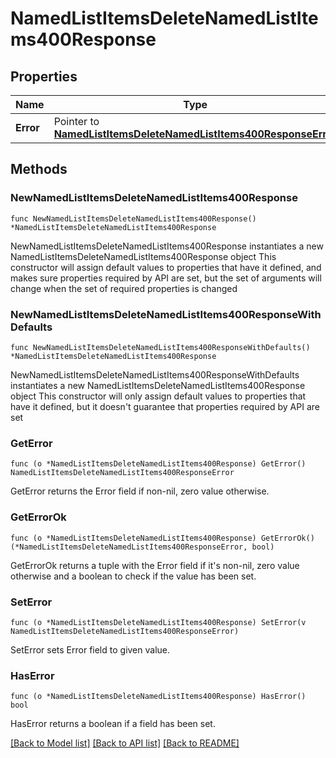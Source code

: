 # NamedListItemsDeleteNamedListItems400Response

## Properties

Name | Type | Description | Notes
------------ | ------------- | ------------- | -------------
**Error** | Pointer to [**NamedListItemsDeleteNamedListItems400ResponseError**](NamedListItemsDeleteNamedListItems400ResponseError.md) |  | [optional] 

## Methods

### NewNamedListItemsDeleteNamedListItems400Response

`func NewNamedListItemsDeleteNamedListItems400Response() *NamedListItemsDeleteNamedListItems400Response`

NewNamedListItemsDeleteNamedListItems400Response instantiates a new NamedListItemsDeleteNamedListItems400Response object
This constructor will assign default values to properties that have it defined,
and makes sure properties required by API are set, but the set of arguments
will change when the set of required properties is changed

### NewNamedListItemsDeleteNamedListItems400ResponseWithDefaults

`func NewNamedListItemsDeleteNamedListItems400ResponseWithDefaults() *NamedListItemsDeleteNamedListItems400Response`

NewNamedListItemsDeleteNamedListItems400ResponseWithDefaults instantiates a new NamedListItemsDeleteNamedListItems400Response object
This constructor will only assign default values to properties that have it defined,
but it doesn't guarantee that properties required by API are set

### GetError

`func (o *NamedListItemsDeleteNamedListItems400Response) GetError() NamedListItemsDeleteNamedListItems400ResponseError`

GetError returns the Error field if non-nil, zero value otherwise.

### GetErrorOk

`func (o *NamedListItemsDeleteNamedListItems400Response) GetErrorOk() (*NamedListItemsDeleteNamedListItems400ResponseError, bool)`

GetErrorOk returns a tuple with the Error field if it's non-nil, zero value otherwise
and a boolean to check if the value has been set.

### SetError

`func (o *NamedListItemsDeleteNamedListItems400Response) SetError(v NamedListItemsDeleteNamedListItems400ResponseError)`

SetError sets Error field to given value.

### HasError

`func (o *NamedListItemsDeleteNamedListItems400Response) HasError() bool`

HasError returns a boolean if a field has been set.


[[Back to Model list]](../README.md#documentation-for-models) [[Back to API list]](../README.md#documentation-for-api-endpoints) [[Back to README]](../README.md)


